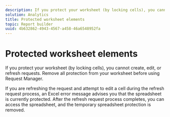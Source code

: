 ```yaml
---
description: If you protect your worksheet (by locking cells), you cannot create, edit, or refresh requests. Remove all protection from your worksheet before using Request Manager.
solution: Analytics
title: Protected worksheet elements
topic: Report builder
uuid: 4b632862-4943-4567-a458-46a6548952fa
---
```


# Protected worksheet elements

If you protect your worksheet (by locking cells), you cannot create, edit, or refresh requests. Remove all protection from your worksheet before using Request Manager.

If you are refreshing the request and attempt to edit a cell during the refresh request process, an Excel error message advises you that the spreadsheet is currently protected. After the refresh request process completes, you can access the spreadsheet, and the temporary spreadsheet protection is removed.
